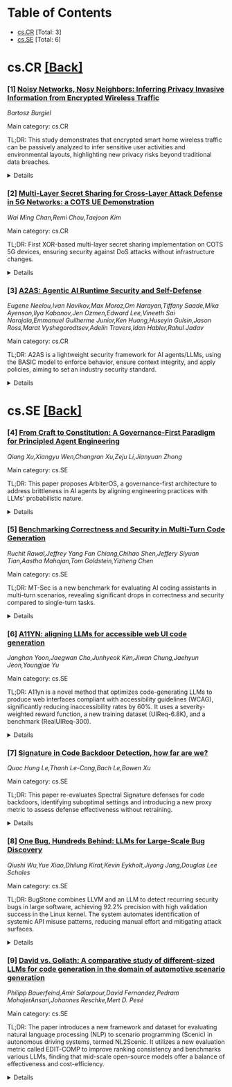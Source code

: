 <div id=toc></div>

# Table of Contents

- [cs.CR](#cs.CR) [Total: 3]
- [cs.SE](#cs.SE) [Total: 6]


<div id='cs.CR'></div>

# cs.CR [[Back]](#toc)

### [1] [Noisy Networks, Nosy Neighbors: Inferring Privacy Invasive Information from Encrypted Wireless Traffic](https://arxiv.org/abs/2510.13822)
*Bartosz Burgiel*

Main category: cs.CR

TL;DR: This study demonstrates that encrypted smart home wireless traffic can be passively analyzed to infer sensitive user activities and environmental layouts, highlighting new privacy risks beyond traditional data breaches.


<details>
  <summary>Details</summary>
Motivation: The proliferation of smart home devices creates privacy vulnerabilities through encrypted network traffic, which conventional security measures often overlook. This research addresses the risk of passive eavesdropping by neighbors or attackers using basic wireless observation tools.

Method: The researchers created a simulated neighboring environment to capture 802.11 packets and Bluetooth Low Energy advertisements. They used device fingerprinting, state inference algorithms, and RSSI trilateration to analyze encrypted traffic patterns without decrypting payloads.

Result: They successfully detected device usage patterns (e.g., streaming, sleeping, work hours), inferred human behaviors, and reconstructed approximate room layouts using only signal strength analysis from encrypted traffic. The system achieved location accuracy within 1-2 meters in testing scenarios.

Conclusion: Smart home privacy risks extend beyond data breaches to include passive traffic analysis. Even with encryption, temporal patterns and signal metadata can leak sensitive information about occupants' routines and environments, necessitating new countermeasures for location- and state-privacy protection.

Abstract: This thesis explores the extent to which passive observation of wireless
traffic in a smart home environment can be used to infer privacy-invasive
information about its inhabitants. Using a setup that mimics the capabilities
of a nosy neighbor in an adjacent flat, we analyze raw 802.11 packets and
Bluetooth Low Energy advertisemets. From this data, we identify devices, infer
their activity states and approximate their location using RSSI-based
trilateration. Despite the encrypted nature of the data, we demonstrate that it
is possible to detect active periods of multimedia devices, infer common
activities such as sleeping, working and consuming media, and even approximate
the layout of the neighbor's apartment. Our results show that privacy risks in
smart homes extend beyond traditional data breaches: a nosy neighbor behind the
wall can gain privacy-invasive insights into the lives of their neighbors
purely from encrypted network traffic.

</details>


### [2] [Multi-Layer Secret Sharing for Cross-Layer Attack Defense in 5G Networks: a COTS UE Demonstration](https://arxiv.org/abs/2510.13824)
*Wai Ming Chan,Remi Chou,Taejoon Kim*

Main category: cs.CR

TL;DR: First XOR-based multi-layer secret sharing implementation on COTS 5G devices, ensuring security against DoS attacks without infrastructure changes.


<details>
  <summary>Details</summary>
Motivation: Existing secret sharing schemes require infrastructure changes or pre-shared keys, limiting their applicability to COTS 5G devices.

Method: An XOR-based approach that distributes secret shares across network operators and distributed relays without requiring infrastructure modifications or pre-shared keys.

Result: Achieved perfect secret recovery and data confidentiality even when one network operator and one relay are compromised.

Conclusion: This paper demonstrates a practical and secure method for multi-layer secret sharing on standard 5G devices.

Abstract: This demo presents the first implementation of multi-layer secret sharing on
commercial-off-the-shelf (COTS) 5G user equipment (UE), operating without
infrastructure modifications or pre-shared keys. Our XOR-based approach
distributes secret shares across network operators and distributed relays,
ensuring perfect recovery and data confidentiality even if one network operator
and one relay are simultaneously lost (e.g., under denial of service (DoS) or
unanticipated attacks).

</details>


### [3] [A2AS: Agentic AI Runtime Security and Self-Defense](https://arxiv.org/abs/2510.13825)
*Eugene Neelou,Ivan Novikov,Max Moroz,Om Narayan,Tiffany Saade,Mika Ayenson,Ilya Kabanov,Jen Ozmen,Edward Lee,Vineeth Sai Narajala,Emmanuel Guilherme Junior,Ken Huang,Huseyin Gulsin,Jason Ross,Marat Vyshegorodtsev,Adelin Travers,Idan Habler,Rahul Jadav*

Main category: cs.CR

TL;DR: A2AS is a lightweight security framework for AI agents/LLMs, using the BASIC model to enforce behavior, ensure context integrity, and apply policies, aiming to set an industry security standard.


<details>
  <summary>Details</summary>
Motivation: The paper addresses the need for securing AI/LLM systems against adversarial prompts and context window vulnerabilities while avoiding latency, architectural changes, or model retraining.

Method: A2AS employs the BASIC security model (Behavior certificates, Authenticated prompts, Security boundaries, In-context defenses, Codified policies) to enforce certified behavior, authenticate inputs, isolate risks, apply defenses during reasoning, and enforce application-specific rules.

Result: Introduces the BASIC model and A2AS framework, demonstrating their potential to become an industry standard for AI/LLM security without external dependencies or operational complexity.

Conclusion: The A2AS framework establishes a robust security model for AI agents and LLMs through the BASIC model, offering a defense-in-depth strategy without operational overheads, positioning itself as a candidate for industry standards.

Abstract: The A2AS framework is introduced as a security layer for AI agents and
LLM-powered applications, similar to how HTTPS secures HTTP. A2AS enforces
certified behavior, activates model self-defense, and ensures context window
integrity. It defines security boundaries, authenticates prompts, applies
security rules and custom policies, and controls agentic behavior, enabling a
defense-in-depth strategy. The A2AS framework avoids latency overhead, external
dependencies, architectural changes, model retraining, and operational
complexity. The BASIC security model is introduced as the A2AS foundation: (B)
Behavior certificates enable behavior enforcement, (A) Authenticated prompts
enable context window integrity, (S) Security boundaries enable untrusted input
isolation, (I) In-context defenses enable secure model reasoning, (C) Codified
policies enable application-specific rules. This first paper in the series
introduces the BASIC security model and the A2AS framework, exploring their
potential toward establishing the A2AS industry standard.

</details>


<div id='cs.SE'></div>

# cs.SE [[Back]](#toc)

### [4] [From Craft to Constitution: A Governance-First Paradigm for Principled Agent Engineering](https://arxiv.org/abs/2510.13857)
*Qiang Xu,Xiangyu Wen,Changran Xu,Zeju Li,Jianyuan Zhong*

Main category: cs.SE

TL;DR: This paper proposes ArbiterOS, a governance-first architecture to address brittleness in AI agents by aligning engineering practices with LLMs' probabilistic nature.


<details>
  <summary>Details</summary>
Motivation: The work is motivated by the 'crisis of craft' in autonomous agent development, where deterministic software engineering practices yield brittle, unpredictable agents unsuitable for mission-critical applications.

Method: The paper introduces ArbiterOS, a formal architecture grounded in a governance-first paradigm that reorients agent design around probabilistic reasoning and risk management.

Result: The governance-first approach provides a principled framework that enables more trustworthy autonomous systems by addressing the paradigm mismatch between probabilistic LLMs and traditional design methods.

Conclusion: The paper concludes that a governance-first paradigm, implemented through ArbiterOS, can resolve the challenges posed by traditional deterministic approaches in agent engineering for probabilistic LLMs.

Abstract: The advent of powerful Large Language Models (LLMs) has ushered in an ``Age
of the Agent,'' enabling autonomous systems to tackle complex goals. However,
the transition from prototype to production is hindered by a pervasive ``crisis
of craft,'' resulting in agents that are brittle, unpredictable, and ultimately
untrustworthy in mission-critical applications. This paper argues this crisis
stems from a fundamental paradigm mismatch -- attempting to command inherently
probabilistic processors with the deterministic mental models of traditional
software engineering. To solve this crisis, we introduce a governance-first
paradigm for principled agent engineering, embodied in a formal architecture we
call ArbiterOS.

</details>


### [5] [Benchmarking Correctness and Security in Multi-Turn Code Generation](https://arxiv.org/abs/2510.13859)
*Ruchit Rawal,Jeffrey Yang Fan Chiang,Chihao Shen,Jeffery Siyuan Tian,Aastha Mahajan,Tom Goldstein,Yizheng Chen*

Main category: cs.SE

TL;DR: MT-Sec is a new benchmark for evaluating AI coding assistants in multi-turn scenarios, revealing significant drops in correctness and security compared to single-turn tasks.


<details>
  <summary>Details</summary>
Motivation: Existing benchmarks focus on single-turn code generation, ignoring the iterative nature of real-world development. Multi-turn evaluations are needed to assess correctness and security more realistically.

Method: Constructed synthetic multi-turn tasks from single-turn datasets using a pipeline that preserves semantic alignment. Evaluated 32 models and agent scaffolds across correctness, security, and code-diff generation.

Result: 20-27\% drop in 'correct and secure' performance in multi-turn settings. Code-diff generation showed higher error rates. Agent scaffolding improved single-turn but not multi-turn results.

Conclusion: Current models underperform in multi-turn workflows; benchmarks must account for iterative development to ensure real-world security and correctness in AI-assisted coding.

Abstract: AI coding assistants powered by large language models (LLMs) have transformed
software development, significantly boosting productivity. While existing
benchmarks evaluate the correctness and security of LLM-generated code, they
are typically limited to single-turn tasks that do not reflect the iterative
nature of real-world development. We introduce MT-Sec, the first benchmark to
systematically evaluate both correctness and security in multi-turn coding
scenarios. We construct this using a synthetic data pipeline that transforms
existing single-turn tasks into semantically aligned multi-turn interaction
sequences, allowing reuse of original test suites while modeling the complexity
of real-world coding processes. We evaluate 32 open- and closed-source models,
and three agent-scaffolding on MT-Sec and observe a consistent 20-27% drop in
"correct and secure" outputs from single-turn to multi-turn settings -- even
among state-of-the-art models. Beyond full-program generation, we also evaluate
models on multi-turn code-diff generation -- an unexplored yet practically
relevant setting -- and find that models perform worse here, with increased
rates of functionally incorrect and insecure outputs. Finally, we find that
while agent scaffoldings boost single-turn code generation performance, they
are not quite as effective in multi-turn evaluations. Together, these findings
highlight the need for benchmarks that jointly evaluate correctness and
security in multi-turn, real-world coding workflows.

</details>


### [6] [A11YN: aligning LLMs for accessible web UI code generation](https://arxiv.org/abs/2510.13914)
*Janghan Yoon,Jaegwan Cho,Junhyeok Kim,Jiwan Chung,Jaehyun Jeon,Youngjae Yu*

Main category: cs.SE

TL;DR: A11yn is a novel method that optimizes code-generating LLMs to produce web interfaces compliant with accessibility guidelines (WCAG), significantly reducing inaccessibility rates by 60%. It uses a severity-weighted reward function, a new training dataset (UIReq-6.8K), and a benchmark (RealUIReq-300).


<details>
  <summary>Details</summary>
Motivation: LLMs often replicate accessibility flaws from their training data, creating UIs that exclude users with diverse needs. Current models lack systematic alignment with accessibility standards like WCAG.

Method: A11yn introduces WCAG-compliant web UI optimization by penalizing guideline violations through a severity-scaled reward function trained on UIReq-6.8K (diverse web UI instructions). It evaluates performance using RealUIReq-300 (real-world UI requests).

Result: A11yn reduced inaccessibility rates by 60%, outperforming baselines, while maintaining semantic fidelity and visual quality. Both datasets (UIReq-6.8K and RealUIReq-300 show strong efficacy in training and evaluation.

Conclusion: Accessibility can be systematically optimized into code-generating LLMs through structured alignment with WCAG guidelines, demonstrating feasibility of responsible AI development for inclusive UI design.

Abstract: Large language models (LLMs) have recently demonstrated strong capabilities
in generating functional and aesthetic web interfaces directly from
instructions. However, these models often replicate accessibility flaws from
their training data, resulting in interfaces that exclude users with diverse
needs and contexts. To address this gap, we introduce A11yn, the first method
that aligns code-generating LLMs to reliably produce accessibility-compliant
web UIs. A11yn optimizes a novel reward function that penalizes violations of
the Web Content Accessibility Guidelines (WCAG), with penalties scaled to the
severity of each violation as identified by an accessibility testing engine. To
support training, we construct UIReq-6.8K, a dataset of 6,800 diverse
instructions for web UI generation. For evaluation, we introduce RealUIReq-300,
a benchmark of 300 real-world web UI requests grounded and manually curated
from public web pages, spanning a broad range of use cases. Empirical results
show that A11yn significantly outperforms strong baselines, lowering the
Inaccessibility Rate by 60% over the base model while preserving semantic
fidelity and visual quality of generated UIs. These findings demonstrate that
accessibility can be systematically optimized within LLMs, showing the
feasibility of aligning code generation for accessibility.

</details>


### [7] [Signature in Code Backdoor Detection, how far are we?](https://arxiv.org/abs/2510.13992)
*Quoc Hung Le,Thanh Le-Cong,Bach Le,Bowen Xu*

Main category: cs.SE

TL;DR: This paper re-evaluates Spectral Signature defenses for code backdoors, identifying suboptimal settings and introducing a new proxy metric to assess defense effectiveness without retraining.


<details>
  <summary>Details</summary>
Motivation: Existing Spectral Signature methods for backdoor detection in code models lack optimal effectiveness, and there is a need to re-evaluate their applicability and identify factors impacting their performance in adversarial code model scenarios.

Method: The study systematically evaluates Spectral Signature-based defenses under various attack scenarios and defense configurations, analyzes their strengths and limitations, and examines the impact of different settings for key factors. A novel proxy metric is introduced for performance estimation.

Result: Findings reveal suboptimal performance of standard Spectral Signature settings in code-backdoor detection. The new proxy metric accurately predicts defense efficacy without retraining, and critical factors influencing Spectral Signature effectiveness were identified.

Conclusion: The paper concludes that the commonly used Spectral Signature settings for backdoor detection in code models are suboptimal. It proposes a new proxy metric to estimate performance without requiring model retraining after defense.

Abstract: As Large Language Models (LLMs) become increasingly integrated into software
development workflows, they also become prime targets for adversarial attacks.
Among these, backdoor attacks are a significant threat, allowing attackers to
manipulate model outputs through hidden triggers embedded in training data.
Detecting such backdoors remains a challenge, and one promising approach is the
use of Spectral Signature defense methods that identify poisoned data by
analyzing feature representations through eigenvectors. While some prior works
have explored Spectral Signatures for backdoor detection in neural networks,
recent studies suggest that these methods may not be optimally effective for
code models. In this paper, we revisit the applicability of Spectral
Signature-based defenses in the context of backdoor attacks on code models. We
systematically evaluate their effectiveness under various attack scenarios and
defense configurations, analyzing their strengths and limitations. We found
that the widely used setting of Spectral Signature in code backdoor detection
is often suboptimal. Hence, we explored the impact of different settings of the
key factors. We discovered a new proxy metric that can more accurately estimate
the actual performance of Spectral Signature without model retraining after the
defense.

</details>


### [8] [One Bug, Hundreds Behind: LLMs for Large-Scale Bug Discovery](https://arxiv.org/abs/2510.14036)
*Qiushi Wu,Yue Xiao,Dhilung Kirat,Kevin Eykholt,Jiyong Jang,Douglas Lee Schales*

Main category: cs.SE

TL;DR: BugStone combines LLVM and an LLM to detect recurring security bugs in large software, achieving 92.2% precision with high validation success in the Linux kernel. The system automates identification of systemic API misuse patterns, reducing manual effort and mitigating attack surfaces.


<details>
  <summary>Details</summary>
Motivation: The motivation stems from the labor-intensive nature of manually fixing recurring bugs in large programs, which risks missing vulnerabilities and expanding attack surfaces. RPBs, caused by a common root cause but unresolved in similar code segments, pose a critical security threat. Automated detection is essential to address these systemic issues efficiently and reduce reliance on manual efforts.

Method: The method involves developing BugStone, a program analysis system leveraging LLVM and a Large Language Model (LLM), which identifies RPBs by analyzing patched instances to detect consistent error patterns. The system scales to large codebases and uses a curated dataset of 1.9K security bugs with 80 recurring patterns to train and validate the approach. It employs pairwise accuracy metrics to evaluate detection effectiveness.

Result: BugStone identified 22,000 potential issues in the Linux kernel, with 246 confirmed as valid after manual analysis of 400 cases. It achieved 92.2% precision and 79.1% pairwise accuracy using a cost-efficient LLM. The dataset of 1.9K security bugs was annotated with 80 recurring patterns and 850 fixes, enabling robust evaluation of the approach.

Conclusion: This paper concludes that Recurring Pattern Bugs (RPBs) are a significant security threat, and the proposed BugStone system effectively detects and addresses these bugs with high precision, demonstrating practical impact through large-scale validation in the Linux kernel. The study highlights the potential of combining program analysis with LLMs to enhance software security at scale.

Abstract: Fixing bugs in large programs is a challenging task that demands substantial
time and effort. Once a bug is found, it is reported to the project
maintainers, who work with the reporter to fix it and eventually close the
issue. However, across the program, there are often similar code segments,
which may also contain the bug, but were missed during discovery. Finding and
fixing each recurring bug instance individually is labor intensive. Even more
concerning, bug reports can inadvertently widen the attack surface as they
provide attackers with an exploitable pattern that may be unresolved in other
parts of the program.
  In this paper, we explore these Recurring Pattern Bugs (RPBs) that appear
repeatedly across various code segments of a program or even in different
programs, stemming from a same root cause, but are unresolved. Our
investigation reveals that RPBs are widespread and can significantly compromise
the security of software programs. This paper introduces BugStone, a program
analysis system empowered by LLVM and a Large Language Model (LLM). The key
observation is that many RPBs have one patched instance, which can be leveraged
to identify a consistent error pattern, such as a specific API misuse. By
examining the entire program for this pattern, it is possible to identify
similar sections of code that may be vulnerable. Starting with 135 unique RPBs,
BugStone identified more than 22K new potential issues in the Linux kernel.
Manual analysis of 400 of these findings confirmed that 246 were valid. We also
created a dataset from over 1.9K security bugs reported by 23 recent top-tier
conference works. We manually annotate the dataset, identify 80 recurring
patterns and 850 corresponding fixes. Even with a cost-efficient model choice,
BugStone achieved 92.2% precision and 79.1% pairwise accuracy on the dataset.

</details>


### [9] [David vs. Goliath: A comparative study of different-sized LLMs for code generation in the domain of automotive scenario generation](https://arxiv.org/abs/2510.14115)
*Philipp Bauerfeind,Amir Salarpour,David Fernandez,Pedram MohajerAnsari,Johannes Reschke,Mert D. Pesé*

Main category: cs.SE

TL;DR: The paper introduces a new framework and dataset for evaluating natural language processing (NLP) to scenario programming (Scenic) in autonomous driving systems, termed NL2Scenic. It utilizes a new evaluation metric called EDIT-COMP to improve ranking consistency and benchmarks various LLMs, finding that mid-scale open-source models offer a balance of effectiveness and cost-efficiency.


<details>
  <summary>Details</summary>
Motivation: Scenario simulation is a critical but challenging component of autonomous driving system testing, with limitations in data availability, reproducibility, and consistent evaluation of natural language interfaces for scenario generation.

Method: The researchers developed an open dataset and evaluation framework called NL2Scenic. Key features include 146 paired natural language (NL) and Scenic examples, a test set of 30 cases with difficulty stratification, retrieval techniques via an Example Retriever, and a range of prompting strategies (Zero-shot, Few-shot, Chain-of-Thought, Self-Projection, Multiple Tree-of-Thought variants). Models were tested on large-scale and open-source LLMs including GPT-4o, GPT-5, Claude-Sonnet-4, Gemini-2.5-Pro, Qwen2.5-Coder (0.5B-32B), and CodeLlama (7B/13B/34B). They introduced the EDIT-SIM metric and further developed EDIT-COMP, a combined metric using F1 score to evaluate both output quality and executable correctness in generated Scenic code.

Result: GPT-4o outperformed all models in the benchmarks. The open-source Qwen2.5-Coder 14B model demonstrated 79.2 % of GPT-4o’s performance while being deployable on local hardware. Retrieval-augmented prompting enhanced the performance of small models effectively and reduced the gap with large models. EDIT-COMP correlated more strongly with human evaluations than existing text metrics, indicating its value as a proxy.

Conclusion: NL2Scenic provides a standardized approach for evaluating models in autonomous driving scenario coding. Mid-size open-source models demonstrate practicality and cost-effectiveness, while the newly proposed EDIT-COMP metric enhances non-human evaluation accuracy.

Abstract: Scenario simulation is central to testing autonomous driving systems. Scenic,
a domain-specific language (DSL) for CARLA, enables precise and reproducible
scenarios, but NL-to-Scenic generation with large language models (LLMs)
suffers from scarce data, limited reproducibility, and inconsistent metrics. We
introduce NL2Scenic, an open dataset and framework with 146 NL/Scenic pairs, a
difficulty-stratified 30-case test split, an Example Retriever, and 14
prompting variants (ZS, FS, CoT, SP, MoT). We evaluate 13 models: four
proprietary (GPT-4o, GPT-5, Claude-Sonnet-4, Gemini-2.5-pro) and nine
open-source code models (Qwen2.5Coder 0.5B-32B; CodeLlama 7B/13B/34B), using
text metrics (BLEU, ChrF, EDIT-SIM, CrystalBLEU) and execution metrics
(compilation and generation), and compare them with an expert study (n=11).
EDIT-SIM correlates best with human judgments; we also propose EDIT-COMP (F1 of
EDIT-SIM and compilation) as a robust dataset-level proxy that improves ranking
fidelity. GPT-4o performs best overall, while Qwen2.5Coder-14B reaches about 88
percent of its expert score on local hardware. Retrieval-augmented prompting,
Few-Shot with Example Retriever (FSER), consistently boosts smaller models, and
scaling shows diminishing returns beyond mid-size, with Qwen2.5Coder
outperforming CodeLlama at comparable scales. NL2Scenic and EDIT-COMP offer a
standardized, reproducible basis for evaluating Scenic code generation and
indicate that mid-size open-source models are practical, cost-effective options
for autonomous-driving scenario programming.

</details>
